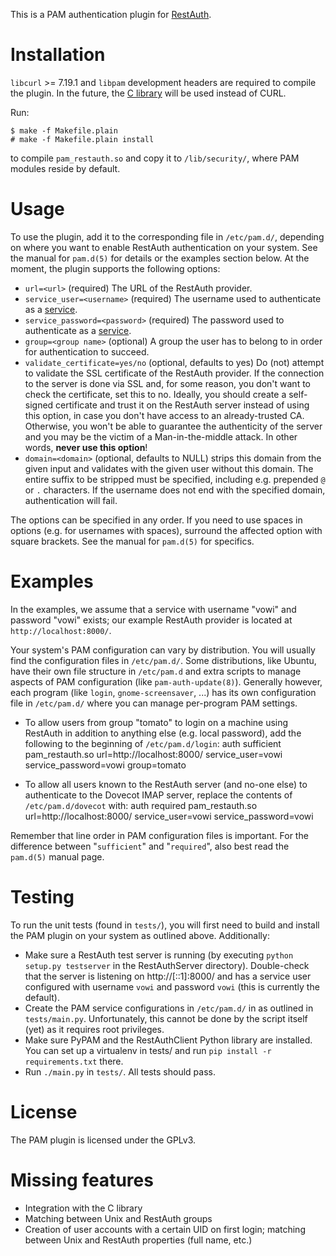 This is a PAM authentication plugin for [RestAuth](https://restauth.net).

# Installation

`libcurl` >= 7.19.1 and `libpam` development headers are required to compile the plugin. In the future, the [C library](https://git.fsinf.at/restauth/c-library) will be used instead of CURL.

Run:

    $ make -f Makefile.plain
    # make -f Makefile.plain install

to compile `pam_restauth.so` and copy it to `/lib/security/`, where PAM modules reside by default.

# Usage

To use the plugin, add it to the corresponding file in `/etc/pam.d/`, depending on where you want to enable RestAuth authentication on your system. See the manual for `pam.d(5)` for details or the examples section below.
At the moment, the plugin supports the following options:

* `url=<url>` (required) The URL of the RestAuth provider.
* `service_user=<username>` (required) The username used to authenticate as a [service](https://restauth.net/wiki/Specification/0.6#Service_authentication).
* `service_password=<password>` (required) The password used to authenticate as a [service](https://restauth.net/wiki/Specification/0.6#Service_authentication).
* `group=<group name>` (optional) A group the user has to belong to in order for authentication to succeed.
* `validate_certificate=yes/no` (optional, defaults to yes) Do (not) attempt to validate the SSL certificate of the RestAuth provider. If the connection to the server is done via SSL and, for some reason, you don't want to check the certificate, set this to no. Ideally, you should create a self-signed certificate and trust it on the RestAuth server instead of using this option, in case you don't have access to an already-trusted CA. Otherwise, you won't be able to guarantee the authenticity of the server and you may be the victim of a Man-in-the-middle attack. In other words, **never use this option**!
* `domain=<domain>` (optional, defaults to NULL) strips this domain from the given input and validates with the given user without this domain. The entire suffix to be stripped must be specified, including e.g. prepended `@` or `.` characters. If the username does not end with the specified domain, authentication will fail.

The options can be specified in any order. If you need to use spaces in options (e.g. for usernames with spaces), surround the affected option with square brackets. See the manual for `pam.d(5)` for specifics.

# Examples

In the examples, we assume that a service with username "vowi" and password "vowi" exists; our example RestAuth provider is located at `http://localhost:8000/`.

Your system's PAM configuration can vary by distribution. You will usually find the configuration files in `/etc/pam.d/`. Some distributions, like Ubuntu, have their own file structure in `/etc/pam.d` and extra scripts to manage aspects of PAM configuration (like `pam-auth-update(8)`). Generally however, each program (like `login`, `gnome-screensaver`, ...) has its own configuration file in `/etc/pam.d/` where you can manage per-program PAM settings.

* To allow users from group "tomato" to login on a machine using RestAuth in addition to anything else (e.g. local password), add the following to the beginning of `/etc/pam.d/login`:
        auth sufficient pam_restauth.so url=http://localhost:8000/ service_user=vowi service_password=vowi group=tomato

* To allow all users known to the RestAuth server (and no-one else) to authenticate to the Dovecot IMAP server, replace the contents of `/etc/pam.d/dovecot` with:
        auth required pam_restauth.so url=http://localhost:8000/ service_user=vowi service_password=vowi

Remember that line order in PAM configuration files is important. For the difference between "`sufficient`" and "`required`", also best read the `pam.d(5)` manual page.

# Testing

To run the unit tests (found in `tests/`), you will first need to build and install the PAM plugin on your system as outlined above. Additionally:
* Make sure a RestAuth test server is running (by executing `python setup.py testserver` in the RestAuthServer directory). Double-check that the server is listening on http://[::1]:8000/ and has a service user configured with username `vowi` and password `vowi` (this is currently the default).
* Create the PAM service configurations in `/etc/pam.d/` in as outlined in `tests/main.py`. Unfortunately, this cannot be done by the script itself (yet) as it requires root privileges.
* Make sure PyPAM and the RestAuthClient Python library are installed. You can set up a virtualenv in tests/ and run `pip install -r requirements.txt` there.
* Run `./main.py` in `tests/`. All tests should pass.

# License

The PAM plugin is licensed under the GPLv3.

# Missing features

* Integration with the C library
* Matching between Unix and RestAuth groups
* Creation of user accounts with a certain UID on first login; matching between Unix and RestAuth properties (full name, etc.)

